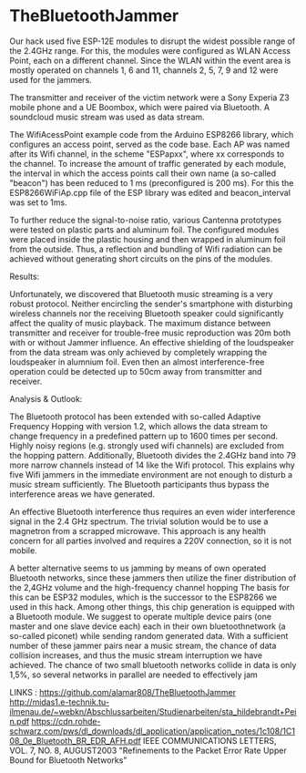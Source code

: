 # TheBluetoothJammer
Our hack used five ESP-12E modules to disrupt the widest possible range of the 2.4GHz range. For this, the modules were configured as WLAN Access Point, each on a different channel. Since the WLAN within the event area is mostly operated on channels 1, 6 and 11, channels 2, 5, 7, 9 and 12 were used for the jammers.

The transmitter and receiver of the victim network were a Sony Experia Z3 mobile phone and a UE Boombox, which were paired via Bluetooth. A soundcloud music stream was used as data stream.

The WifiAcessPoint example code from the Arduino ESP8266 library, which configures an access point, served as the code base. Each AP was named after its Wifi channel, in the scheme "ESPapxx", where xx corresponds to the channel.
To increase the amount of traffic generated by each module, the interval in which the access points call their own name (a so-called "beacon") has been reduced to 1 ms (preconfigured is 200 ms). For this the ESP8266WiFiAp.cpp file of the ESP library was edited and beacon_interval was set to 1ms.

To further reduce the signal-to-noise ratio, various Cantenna prototypes were tested on plastic parts and aluminum foil. The configured modules were placed inside the plastic housing and then wrapped in aluminum foil from the outside. Thus, a reflection and bundling of Wifi radiation can be achieved without generating short circuits on the pins of the modules.

Results:

Unfortunately, we discovered that Bluetooth music streaming is a very robust protocol. Neither encircling the sender's smartphone with disturbing wireless channels nor the receiving Bluetooth speaker could significantly affect the quality of music playback. The maximum distance between transmitter and receiver for trouble-free music reproduction was 20m both with or without Jammer influence.
An effective shielding of the loudspeaker from the data stream was only achieved by completely wrapping the loudspeaker in alumnium foil. Even then an almost interference-free operation could be detected up to 50cm away from transmitter and receiver.

Analysis & Outlook:

The Bluetooth protocol has been extended with so-called Adaptive Frequency Hopping with version 1.2, which allows the data stream to change frequency in a predefined pattern up to 1600 times per second. Highly noisy regions (e.g. strongly used wifi channels)  are excluded from the hopping pattern. Additionally, Bluetooth divides the 2.4GHz band into 79 more narrow channels instead of 14 like the Wifi protocol. This explains why five Wifi jammers  in the immediate environment are not enough to disturb a music stream sufficiently. The Bluetooth participants thus bypass the interference areas we have generated.

An effective Bluetooth interference thus requires an even wider interference signal in the 2.4 GHz spectrum. The trivial solution would be to use a magnetron from a scrapped microwave. This approach is any health concern for all parties involved and requires a 220V connection, so it is not mobile.

A better alternative seems to us jamming by means of own operated Bluetooth networks, since these jammers then utilize the finer distribution of the 2,4GHz volume and the high-frequency channel hopping The basis for this can be ESP32 modules, which is the  successor to the ESP8266 we used in this hack. Among other things, this chip generation is equipped with a Bluetooth module. We suggest to operate multiple device pairs (one master and one slave device each) each in their own bluetoothnetwork (a so-called piconet) while sending random generated data. With a sufficient number of these jammer pairs near a music stream, the chance of data collision increases, and thus the music stream interruption we have achieved. The chance of two small bluetooth networks collide in data is only 1,5%, so several networks in parallel are needed to effectively jam

LINKS :
https://github.com/alamar808/TheBluetoothJammer
http://midas1.e-technik.tu-ilmenau.de/~webkn/Abschlussarbeiten/Studienarbeiten/sta_hildebrandt+Pein.pdf
https://cdn.rohde-schwarz.com/pws/dl_downloads/dl_application/application_notes/1c108/1C108_0e_Bluetooth_BR_EDR_AFH.pdf
IEEE COMMUNICATIONS LETTERS, VOL. 7, NO. 8, AUGUST2003 "Refinements to the Packet Error Rate Upper Bound for Bluetooth Networks"
